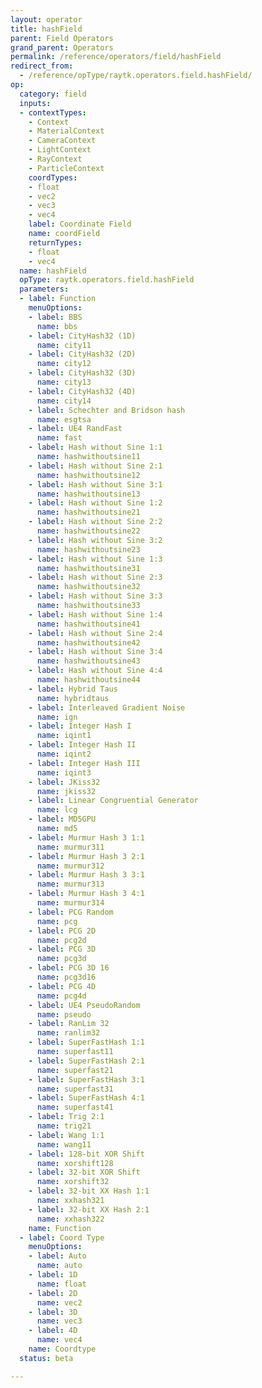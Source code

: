 ```yaml
---
layout: operator
title: hashField
parent: Field Operators
grand_parent: Operators
permalink: /reference/operators/field/hashField
redirect_from:
  - /reference/opType/raytk.operators.field.hashField/
op:
  category: field
  inputs:
  - contextTypes:
    - Context
    - MaterialContext
    - CameraContext
    - LightContext
    - RayContext
    - ParticleContext
    coordTypes:
    - float
    - vec2
    - vec3
    - vec4
    label: Coordinate Field
    name: coordField
    returnTypes:
    - float
    - vec4
  name: hashField
  opType: raytk.operators.field.hashField
  parameters:
  - label: Function
    menuOptions:
    - label: BBS
      name: bbs
    - label: CityHash32 (1D)
      name: city11
    - label: CityHash32 (2D)
      name: city12
    - label: CityHash32 (3D)
      name: city13
    - label: CityHash32 (4D)
      name: city14
    - label: Schechter and Bridson hash
      name: esgtsa
    - label: UE4 RandFast
      name: fast
    - label: Hash without Sine 1:1
      name: hashwithoutsine11
    - label: Hash without Sine 2:1
      name: hashwithoutsine12
    - label: Hash without Sine 3:1
      name: hashwithoutsine13
    - label: Hash without Sine 1:2
      name: hashwithoutsine21
    - label: Hash without Sine 2:2
      name: hashwithoutsine22
    - label: Hash without Sine 3:2
      name: hashwithoutsine23
    - label: Hash without Sine 1:3
      name: hashwithoutsine31
    - label: Hash without Sine 2:3
      name: hashwithoutsine32
    - label: Hash without Sine 3:3
      name: hashwithoutsine33
    - label: Hash without Sine 1:4
      name: hashwithoutsine41
    - label: Hash without Sine 2:4
      name: hashwithoutsine42
    - label: Hash without Sine 3:4
      name: hashwithoutsine43
    - label: Hash without Sine 4:4
      name: hashwithoutsine44
    - label: Hybrid Taus
      name: hybridtaus
    - label: Interleaved Gradient Noise
      name: ign
    - label: Integer Hash I
      name: iqint1
    - label: Integer Hash II
      name: iqint2
    - label: Integer Hash III
      name: iqint3
    - label: JKiss32
      name: jkiss32
    - label: Linear Congruential Generator
      name: lcg
    - label: MD5GPU
      name: md5
    - label: Murmur Hash 3 1:1
      name: murmur311
    - label: Murmur Hash 3 2:1
      name: murmur312
    - label: Murmur Hash 3 3:1
      name: murmur313
    - label: Murmur Hash 3 4:1
      name: murmur314
    - label: PCG Random
      name: pcg
    - label: PCG 2D
      name: pcg2d
    - label: PCG 3D
      name: pcg3d
    - label: PCG 3D 16
      name: pcg3d16
    - label: PCG 4D
      name: pcg4d
    - label: UE4 PseudoRandom
      name: pseudo
    - label: RanLim 32
      name: ranlim32
    - label: SuperFastHash 1:1
      name: superfast11
    - label: SuperFastHash 2:1
      name: superfast21
    - label: SuperFastHash 3:1
      name: superfast31
    - label: SuperFastHash 4:1
      name: superfast41
    - label: Trig 2:1
      name: trig21
    - label: Wang 1:1
      name: wang11
    - label: 128-bit XOR Shift
      name: xorshift128
    - label: 32-bit XOR Shift
      name: xorshift32
    - label: 32-bit XX Hash 1:1
      name: xxhash321
    - label: 32-bit XX Hash 2:1
      name: xxhash322
    name: Function
  - label: Coord Type
    menuOptions:
    - label: Auto
      name: auto
    - label: 1D
      name: float
    - label: 2D
      name: vec2
    - label: 3D
      name: vec3
    - label: 4D
      name: vec4
    name: Coordtype
  status: beta

---
```

